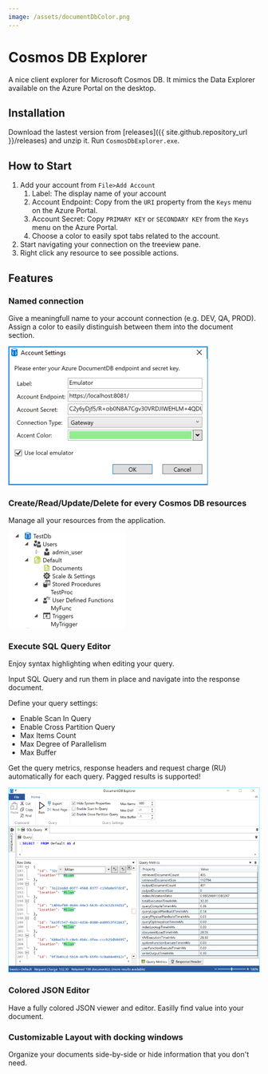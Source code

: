 ```yaml
---
image: /assets/documentDbColor.png
---
```


# Cosmos DB Explorer

A nice client explorer for Microsoft Cosmos DB.
It mimics the Data Explorer available on the Azure Portal on the desktop.

## [](#installation)Installation

Download the lastest version from [releases]({{ site.github.repository_url }}/releases) and unzip it. Run `CosmosDbExplorer.exe`.

## [](#how-to-start)How to Start

1. Add your account from `File>Add Account`
   1. Label: The display name of your account
   2. Account Endpoint: Copy from the `URI` property from the `Keys` menu on the Azure Portal.
   3. Account Secret: Copy `PRIMARY KEY` or `SECONDARY KEY` from the `Keys` menu on the Azure Portal.
   4. Choose a color to easily spot tabs related to the account.
2. Start navigating your connection on the treeview pane.
3. Right click any resource to see possible actions. 


## [](#features)Features

### Named connection

Give a meaningfull name to your account connection (e.g. DEV, QA, PROD). Assign a color to easily distinguish between them into the document section.

![Account Settings](/assets/connection_editor.PNG)

### Create/Read/Update/Delete for every Cosmos DB resources

Manage all your resources from the application. 

![Ressources Tree](/assets/ressources.PNG)

### Execute SQL Query Editor

Enjoy syntax highlighting when editing your query.

Input SQL Query and run them in place and navigate into the response document.

Define your query settings:
- Enable Scan In Query
- Enable Cross Partition Query
- Max Items Count
- Max Degree of Parallelism
- Max Buffer

Get the query metrics, response headers and request charge (RU) automatically for each query.
Pagged results is supported!

![Query Editor](/assets/query_editor.PNG)

### Colored JSON Editor

Have a fully colored JSON viewer and editor. Easilly find value into your document.


### Customizable Layout with docking windows

Organize your documents side-by-side or hide information that you don't need.